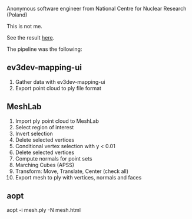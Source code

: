 Anonymous software engineer from National Centre for Nuclear Research (Poland)

This is not me.

See the result [here](http://htmlpreview.github.io/?https://github.com/bmegli/ev3dev-mapping-results/blob/master/face%20reconstructions/html/software%20engineer/software_engineer.html).

The pipeline was the following:

## ev3dev-mapping-ui

1. Gather data with ev3dev-mapping-ui
2. Export point cloud to ply file format

## MeshLab

1. Import ply point cloud to MeshLab
2. Select region of interest
3. Invert selection
4. Delete selected vertices
5. Conditional vertex selection with y < 0.01
6. Delete selected vertices
7. Compute normals for point sets
8. Marching Cubes (APSS)
9. Transform: Move, Translate, Center (check all)
10. Export mesh to ply with vertices, normals and faces

## aopt

aopt -i mesh.ply -N mesh.html



